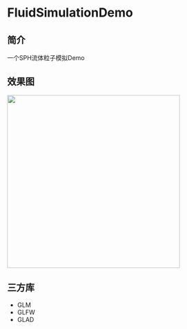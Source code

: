 # FluidSimulationDemo

## 简介

一个SPH流体粒子模拟Demo

## 效果图

<img src="./figure/2d.gif" width="400">

## 三方库

- GLM
- GLFW
- GLAD
  
  
  
  


